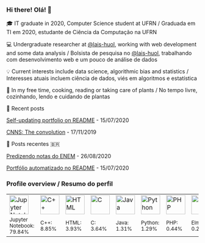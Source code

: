 ### Hi there! Olá!  👋

:mortar_board:	IT graduate in 2020, Computer Science student at UFRN / Graduada em TI em 2020, estudante de Ciência da Computação na UFRN

:computer: Undergraduate researcher at [@lais-huol](https://github.com/lais-huol),
working with web development and some data analysis / Bolsista de pesquisa no [@lais-huol](https://github.com/lais-huol),
trabalhando com desenvolvimento web e um pouco de análise de dados 

:bulb: Current interests include data science, algorithmic bias and statistics / 
Interesses atuais incluem ciência de dados, viés em algoritmos e estatística

:massage: In my free time, cooking, reading or taking care of plants /
No tempo livre, cozinhando, lendo e cuidando de plantas

:pencil: Recent posts
<!-- posts starts -->
 [Self-updating portfolio on README](https://nymarya.github.io/self-updating-portfolio-on-readme/) - 15/07/2020

 [CNNS: The convolution](https://nymarya.github.io/cnns-the-convolution/) - 17/11/2019 
<!-- posts ends -->	


:pencil: Posts recentes :brazil:
<!-- posts-br starts -->
 [Predizendo notas do ENEM](https://nymarya.github.io/predizendo-notas-do-enem/) - 26/08/2020

 [Portfólio automatizado no README](https://nymarya.github.io/portfolio-automatizado-no-readme/) - 15/07/2020 
<!-- posts-br ends -->


### Profile overview / Resumo do perfil
<html>
  <table>
    <tr>
        <!-- logos starts -->
 <td> <img alt="Jupyter Notebook" src="https://upload.wikimedia.org/wikipedia/commons/thumb/3/38/Jupyter_logo.svg/1200px-Jupyter_logo.svg.png" width="50"> </td>
<td> <img alt="C++" src="https://github.com/abranhe/programming-languages-logos/blob/master/src/cpp/cpp_64x64.png?raw=true" width="50"> </td>
<td> <img alt="HTML" src="https://github.com/abranhe/programming-languages-logos/blob/master/src/html/html_64x64.png?raw=true" width="50"> </td>
<td> <img alt="C" src="https://github.com/abranhe/programming-languages-logos/blob/master/src/c/c_64x64.png?raw=true" width="50"> </td>
<td> <img alt="Java" src="https://github.com/abranhe/programming-languages-logos/blob/master/src/java/java_64x64.png?raw=true" width="50"> </td>
<td> <img alt="Python" src="https://github.com/abranhe/programming-languages-logos/blob/master/src/python/python_64x64.png?raw=true" width="50"> </td>
<td> <img alt="PHP" src="https://github.com/abranhe/programming-languages-logos/blob/master/src/php/php_64x64.png?raw=true" width="50"> </td>
<td> <img alt="Elm" src="https://upload.wikimedia.org/wikipedia/commons/thumb/f/f3/Elm_logo.svg/512px-Elm_logo.svg.png" width="50"> </td> 
<!-- logos ends -->
    </tr>
    <tr>
        <!-- pcts starts -->
 <td> <sub>Jupyter Notebook: <br>79.84%</sub> </td>
<td> <sub>C++: <br>8.85%</sub> </td>
<td> <sub>HTML: <br>3.93%</sub> </td>
<td> <sub>C: <br>3.64%</sub> </td>
<td> <sub>Java: <br>1.31%</sub> </td>
<td> <sub>Python: <br>1.29%</sub> </td>
<td> <sub>PHP: <br>0.44%</sub> </td>
<td> <sub>Elm: <br>0.27%</sub> </td> 
<!-- pcts ends -->
    </tr>
  </table>
</html>

